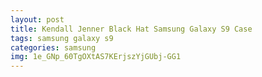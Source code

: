 ```yaml
---
layout: post
title: Kendall Jenner Black Hat Samsung Galaxy S9 Case
tags: samsung galaxy s9
categories: samsung
img: 1e_GNp_60TgOXtAS7KErjszYjGUbj-GG1
---
```

